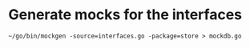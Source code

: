 # Generate mocks for the interfaces

```shell
~/go/bin/mockgen -source=interfaces.go -package=store > mockdb.go
```